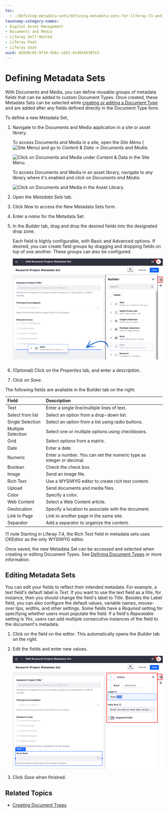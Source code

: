 ```yaml
---
toc:
  - ./defining-metadata-sets/defining-metadata-sets-for-liferay-73-and-earlier-versions.md
taxonomy-category-names:
- Digital Asset Management
- Documents and Media
- Liferay Self-Hosted
- Liferay PaaS
- Liferay SaaS
uuid: 665d0c03-9f34-426c-a2b1-4146546397e3
---
```


# Defining Metadata Sets

With Documents and Media, you can define reusable groups of metadata fields that can be added to custom Document Types. Once created, these Metadata Sets can be selected while [creating or editing a Document Type](./defining-document-types.md) and are added after any fields defined directly in the Document Type form.

To define a new Metadata Set,

1. Navigate to the Documents and Media application in a site or asset library.

   To access Documents and Media in a site, open the *Site Menu* (![Site Menu](../../../../images/icon-product-menu.png)) and go to *Content & Data* &rarr; *Documents and Media*.

   ![Click on Documents and Media under Content & Data in the Site Menu.](./defining-metadata-sets/images/01.png)

   To access Documents and Media in an asset library, navigate to any library where it's enabled and click on *Documents and Media*.

   ![Click on Documents and Media in the Asset Library.](./defining-metadata-sets/images/02.png)

1. Open the *Metadata Sets* tab.

1. Click *New* to access the New Metadata Sets form.

1. Enter a *name* for the Metadata Set.

1. In the *Builder* tab, drag and drop the desired fields into the designated drop zone.

   Each field is highly configurable, with Basic and Advanced options. If desired, you can create field groups by dragging and dropping fields on top of one another. These groups can also be configured.

   ![Add fields from the Builder tab and configure them.](./defining-metadata-sets/images/03.png)

1. (Optional) Click on the *Properties* tab, and enter a *description*.

1. Click on *Save*.

The following fields are available in the Builder tab on the right:

| Field              | Description                                                         |
|:-------------------|:--------------------------------------------------------------------|
| Text               | Enter a single line/multiple lines of text.                         |
| Select from list   | Select an option from a drop-down list.                             |
| Single Selection   | Select an option from a list using radio buttons.                   |
| Multiple Selection | Select one or multiple options using checkboxes.                    |
| Grid               | Select options from a matrix.                                       |
| Date               | Enter a date.                                                       |
| Numeric            | Enter a number. You can set the numeric type as integer or decimal. |
| Boolean            | Check the check box.                                                |
| Image              | Send an image file.                                                 |
| Rich Text          | Use a WYSIWYG editor to create rich text content.                   |
| Upload             | Send documents and media files.                                     |
| Color              | Specify a color.                                                    |
| Web Content        | Select a Web Content article.                                       |
| Geolocation        | Specify a location to associate with the document.                  |
| Link to Page       | Link to another page in the same site.                              |
| Separator          | Add a separator to organize the content.                            |

!!! note
    Starting in Liferay 7.4, the Rich Text field in metadata sets uses CKEditor as the only WYSIWYG editor.

Once saved, the new Metadata Set can be accessed and selected when creating or editing Document Types. See [Defining Document Types](./defining-document-types.md) or more information.

## Editing Metadata Sets

You can edit your fields to reflect their intended metadata. For example, a text field's default label is *Text*. If you want to use the text field as a title, for instance, then you should change the field's label to *Title*. Besides the Label field, you can also configure the default values, variable names, mouse-over tips, widths, and other settings. Some fields have a *Required* setting for specifying whether users must populate the field. If a field's *Repeatable* setting is *Yes*, users can add multiple consecutive instances of the field to the document's metadata.

1. Click on the field on the editor. This automatically opens the *Builder* tab on the right.

1. Edit the fields and enter new values.

   ![Edit a field's values to reflect their intended metadata.](./defining-metadata-sets/images/04.png)

1. Click *Save* when finished.

## Related Topics

- [Creating Document Types](./defining-document-types.md)
